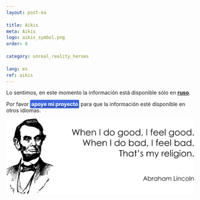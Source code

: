 ```yaml
---
layout: post-ea

title: Aikis
meta: Aikis
logo: aikis_symbol.png
order: 8

category: unreal_reality_heroes

lang: es
ref: aikis
---
```


Lo sentimos, en este momento la información está disponible sólo en **<a href="https://lincolnvirus.com/projects/ru/comics/unreal_reality/heroes/aikis.html" target="_blank">ruso</a>**.

Por favor **<a href="https://www.paypal.com/cgi-bin/webscr?cmd=_s-xclick&hosted_button_id=T3KLFW2TE8SJC&source=url" target="_blank"><span style="background-color:#4169E1; color:white; padding:3px; border-radius: 3px">apoye&nbsp;mi&nbsp;proyecto</span></a>** para que la información esté disponible en otros idiomas.

<a data-fancybox="gallery" href="/img/programming/Lincoln.png"><img src="/img/programming/Lincoln.png" alt=""></a>
